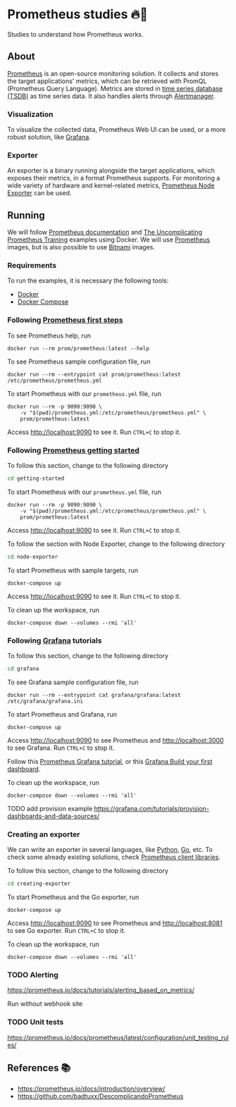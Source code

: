 # Prometheus studies :fire::pencil:

Studies to understand how Prometheus works.

## About

[Prometheus](https://prometheus.io/docs/introduction/overview/) is an open-source monitoring solution. It collects and stores the target applications' metrics, which can be retrieved with PromQL (Prometheus Query Language). Metrics are stored in [time series database (TSDB)](https://grafana.com/docs/grafana/latest/fundamentals/timeseries/)  as time series data. It also handles alerts through [Alertmanager](https://prometheus.io/docs/introduction/glossary/#alertmanager).

### Visualization

To visualize the collected data, Prometheus Web UI can be used, or a more robust solution, like [Grafana](https://grafana.com/).

### Exporter

An exporter is a binary running alongside the target applications, which exposes their metrics, in a format Prometheus supports. For monitoring a wide variety of hardware and kernel-related metrics, [Prometheus Node Exporter](https://github.com/prometheus/node_exporter) can be used.

## Running

We will follow [Prometheus documentation](https://prometheus.io/docs/introduction/overview/) and [The Uncomplicating Prometheus Training](https://github.com/badtuxx/DescomplicandoPrometheus) examples using Docker. We will use [Prometheus](https://hub.docker.com/u/prom) images, but is also possible to use [Bitnami](https://hub.docker.com/u/bitnami) images.

### Requirements

To run the examples, it is necessary the following tools:

- [Docker](https://docs.docker.com/get-docker/)
- [Docker Compose](https://docs.docker.com/compose/install/)


### Following [Prometheus first steps](https://prometheus.io/docs/introduction/first_steps/)

To see Prometheus help, run
```
docker run --rm prom/prometheus:latest --help
```

To see Prometheus sample configuration file, run
```
docker run --rm --entrypoint cat prom/prometheus:latest /etc/prometheus/prometheus.yml
```

To start Prometheus with our `prometheus.yml` file, run
```
docker run --rm -p 9090:9090 \
    -v "$(pwd)/prometheus.yml:/etc/prometheus/prometheus.yml" \
    prom/prometheus:latest
```
Access [http://localhost:9090](http://localhost:9090) to see it. Run `CTRL+C` to stop it.

### Following [Prometheus getting started](https://prometheus.io/docs/prometheus/latest/getting_started/)

To follow this section, change to the following directory
```sh
cd getting-started
```

To start Prometheus with our `prometheus.yml` file, run
```
docker run --rm -p 9090:9090 \
    -v "$(pwd)/prometheus.yml:/etc/prometheus/prometheus.yml" \
    prom/prometheus:latest
```
Access [http://localhost:9090](http://localhost:9090) to see it. Run `CTRL+C` to stop it.

To follow the section with Node Exporter, change to the following directory
```sh
cd node-exporter
```

To start Prometheus with sample targets, run
```
docker-compose up
```
Access [http://localhost:9090](http://localhost:9090) to see it. Run `CTRL+C` to stop it.

To clean up the workspace, run
```
docker-compose down --volumes --rmi 'all'
```

### Following [Grafana](https://grafana.com/docs/grafana/latest/) tutorials

To follow this section, change to the following directory
```sh
cd grafana
```

To see Grafana sample configuration file, run
```
docker run --rm --entrypoint cat grafana/grafana:latest /etc/grafana/grafana.ini
```

To start Prometheus and Grafana, run
```
docker-compose up
```
Access [http://localhost:9090](http://localhost:9090) to see Prometheus and [http://localhost:3000](http://localhost:3000) to see Grafana. Run `CTRL+C` to stop it.

Follow this [Prometheus Grafana tutorial](https://prometheus.io/docs/tutorials/visualizing_metrics_using_grafana/), or this [Grafana Build your first dashboard](https://grafana.com/docs/grafana/latest/getting-started/build-first-dashboard/).

To clean up the workspace, run
```
docker-compose down --volumes --rmi 'all'
```

TODO add provision example https://grafana.com/tutorials/provision-dashboards-and-data-sources/

### Creating an exporter

We can write an exporter in several languages, like [Python](https://github.com/prometheus/client_python), [Go](https://github.com/prometheus/client_golang), etc. To check some already existing solutions, check [Prometheus client libraries](https://prometheus.io/docs/instrumenting/clientlibs/).

To follow this section, change to the following directory
```sh
cd creating-exporter
```

To start Prometheus and the Go exporter, run
```
docker-compose up
```
Access [http://localhost:9090](http://localhost:9090) to see Prometheus and [http://localhost:8081](http://localhost:8081) to see Go exporter. Run `CTRL+C` to stop it.

To clean up the workspace, run
```
docker-compose down --volumes --rmi 'all'
```

### TODO Alerting

https://prometheus.io/docs/tutorials/alerting_based_on_metrics/

Run without webhook site

### TODO Unit tests

https://prometheus.io/docs/prometheus/latest/configuration/unit_testing_rules/

## References :books:

- https://prometheus.io/docs/introduction/overview/
- https://github.com/badtuxx/DescomplicandoPrometheus

